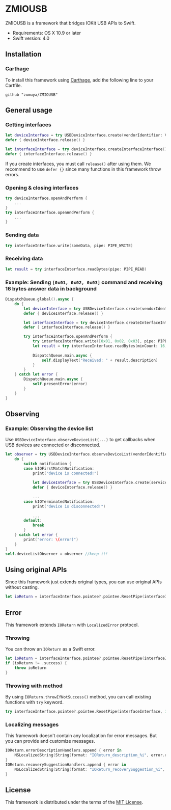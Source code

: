 # ZMIOUSB

ZMIOUSB is a framework that bridges IOKit USB APIs to Swift.

- Requirements: OS X 10.9 or later
- Swift version: 4.0

## Installation

### Carthage

To install this framework using [Carthage](https://github.com/Carthage/Carthage), add the following line to your Cartfile.

```
github "zumuya/ZMIOUSB"
```

## General usage

### Getting interfaces

```swift
let deviceInterface = try USBDeviceInterface.create(vendorIdentifier: VENDOR_ID, productIdentifier: PRODUCT_ID)
defer { deviceInterface.release() }

let interfaceInterface = try deviceInterface.createInterfaceInterface()
defer { interfaceInterface.release() }
```
If you create interfaces, you must call `release()` after using them. We recommend to use `defer {}` since many functions in this framework throw errors.

### Opening & closing interfaces

```swift
try deviceInterface.openAndPerform {
	...
}
try interfaceInterface.openAndPerform {
	...
}
```

### Sending data

```swift
try interfaceInterface.write(someData, pipe: PIPE_WRITE)
```

### Receiving data

```swift
let result = try interfaceInterface.readBytes(pipe: PIPE_READ)
```

### Example: Sending `[0x01, 0x02, 0x03]` command and receiving 16 bytes answer data in background

```swift
DispatchQueue.global().async {
	do {
		let deviceInterface = try USBDeviceInterface.create(vendorIdentifier: VENDOR_ID, productIdentifier: PRODUCT_ID)
		defer { deviceInterface.release() }

		let interfaceInterface = try deviceInterface.createInterfaceInterface()
		defer { interfaceInterface.release() }

		try interfaceInterface.openAndPerform {
			try interfaceInterface.write([0x01, 0x02, 0x03], pipe: PIPE_WRITE)
			let result = try interfaceInterface.readBytes(minCount: 16, pipe: PIPE_READ)
			
			DispatchQueue.main.async {
				self.displayText("Received: " + result.description)
			}
		}
	} catch let error {
		DispatchQueue.main.async {
			self.presentError(error)
		}
	}
}
```

## Observing

### Example: Observing the device list

Use `USBDeviceInterface.observeDeviceList(...)` to get callbacks when USB devices are connected or disconnected.

```swift
let observer = try USBDeviceInterface.observeDeviceList(vendorIdentifier: VENDOR_ID, productIdentifier: PRODUCT_ID) { (notification, service) in
	do {
		switch notification {
		case kIOFirstMatchNotification:
			print("device is connected!")
		
			let deviceInterface = try USBDeviceInterface.create(service: service)
			defer { deviceInterface.release() }
			
			...
		case kIOTerminatedNotification:
			print("device is disconnected!")
			
			...
		default:
			break
		}
	} catch let error {
		print("error: \(error)")
	}
}
self.deviceListObserver = observer //keep it!
```

## Using original APIs

Since this framework just extends original types, you can use original APIs without casting.

```swift
let ioReturn = interfaceInterface.pointee?.pointee.ResetPipe(interfaceInterface, 1)
```

## Error

This framework extends `IOReturn` with `LocalizedError` protocol.

### Throwing

You can throw an `IOReturn` as a Swift error.

```swift
let ioReturn = interfaceInterface.pointee?.pointee.ResetPipe(interfaceInterface, 1)
if (ioReturn != .success) {
	throw ioReturn
}
```

### Throwing with method

By using `IOReturn.throwIfNotSuccess()` method, you can call existing functions with `try` keyword.

```swift
try interfaceInterface.pointee?.pointee.ResetPipe(interfaceInterface, 1).throwIfNotSuccess()
```

### Localizing messages

This framework doesn't contain any localization for error messages. But you can provide and customize messages.

```swift
IOReturn.errorDescriptionHandlers.append { error in
	NSLocalizedString(String(format: "IOReturn_description_%i", error.rawValue), comment: "")
}
IOReturn.recoverySuggestionHandlers.append { error in
	NSLocalizedString(String(format: "IOReturn_recoverySuggestion_%i", error.rawValue), comment: "")
}
```

## License

This framework is distributed under the terms of the [MIT License](LICENSE).

